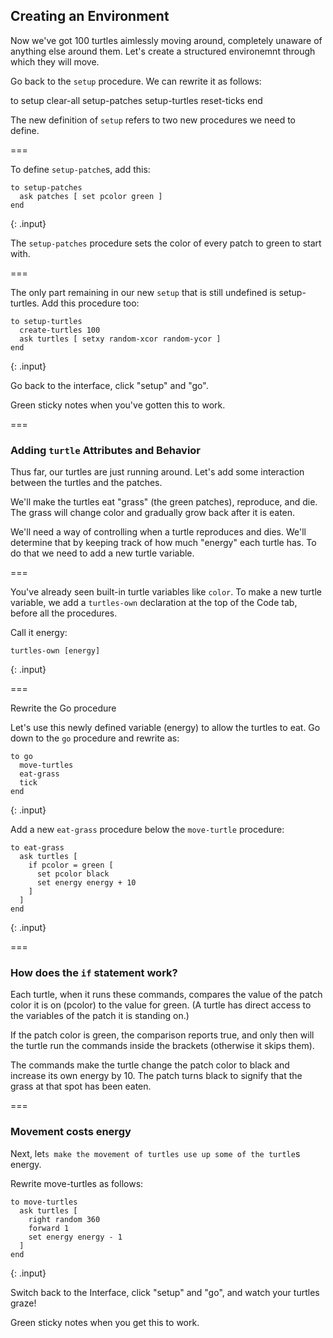 ---
---

## Creating an Environment

Now we've got 100 turtles aimlessly moving around, completely unaware of anything else around them. Let's create a structured environemnt through which they will move.

Go back to the `setup` procedure. We can rewrite it as follows: 

to setup
  clear-all
  setup-patches
  setup-turtles
  reset-ticks
end

The new definition of `setup` refers to two new procedures we need to define.

===

To define `setup-patche`s, add this: 

~~~
to setup-patches
  ask patches [ set pcolor green ]
end
~~~
{: .input}

The `setup-patches` procedure sets the color of every patch to green to start with.

===

The only part remaining in our new `setup` that is still undefined is setup-turtles. Add this procedure too:

~~~
to setup-turtles
  create-turtles 100
  ask turtles [ setxy random-xcor random-ycor ]
end
~~~
{: .input}

Go back to the interface, click "setup" and "go".

Green sticky notes when you've gotten this to work.

===

### Adding `turtle` Attributes and Behavior

Thus far, our turtles are just running around. Let's add some interaction between the turtles and the patches. 

We'll make the turtles eat "grass" (the green patches), reproduce, and die. The grass will change color and gradually grow back after it is eaten. 

We'll need a way of controlling when a turtle reproduces and dies. We'll determine that by keeping track of how much "energy" each turtle has. To do that we need to add a new turtle variable. 

===

You've already seen built-in turtle variables like `color`. To make a new turtle variable, we add a `turtles-own` declaration at the top of the Code tab, before all the procedures. 

Call it energy: 

~~~
turtles-own [energy]
~~~
{: .input}

===

Rewrite the Go procedure

Let's use this newly defined variable (energy) to allow the turtles to eat. Go down to the `go` procedure and rewrite as:

~~~
to go
  move-turtles
  eat-grass
  tick
end
~~~
{: .input}

Add a new `eat-grass` procedure below the `move-turtle` procedure: 

~~~
to eat-grass
  ask turtles [
    if pcolor = green [
      set pcolor black
      set energy energy + 10
    ]
  ]
end
~~~
{: .input}

===

### How does the `if` statement work?

Each turtle, when it runs these commands, compares the value of the patch color it is on (pcolor) to the value for green. (A turtle has direct access to the variables of the patch it is standing on.) 

If the patch color is green, the comparison reports true, and only then will the turtle run the commands inside the brackets (otherwise it skips them). 

The commands make the turtle change the patch color to black and increase its own energy by 10. The patch turns black to signify that the grass at that spot has been eaten.

===

### Movement costs energy

Next, let`s make the movement of turtles use up some of the turtle`s energy. 

Rewrite move-turtles as follows: 

~~~
to move-turtles
  ask turtles [
    right random 360
    forward 1
    set energy energy - 1
  ]
end
~~~
{: .input}

Switch back to the Interface, click "setup" and "go", and watch your turtles graze!

Green sticky notes when you get this to work.
